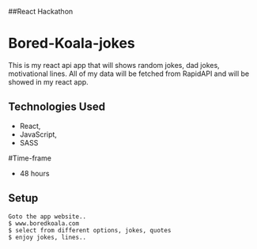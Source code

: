 ##React Hackathon

# Bored-Koala-jokes
This is my react api app that will shows random jokes, dad jokes, motivational lines. All of my data will be fetched from RapidAPI and will be showed in my react app.

## Technologies Used
* React, 
* JavaScript, 
* SASS

#Time-frame 
- 48 hours

## Setup

```
Goto the app website..
$ www.boredkoala.com
$ select from different options, jokes, quotes
$ enjoy jokes, lines.. 
```



